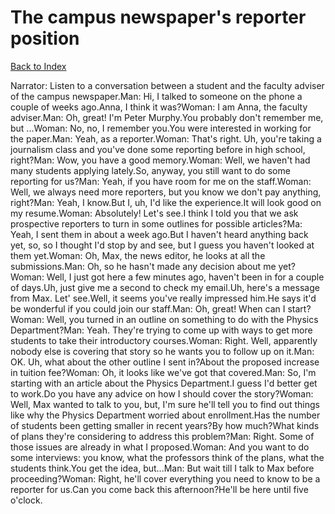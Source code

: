 # The campus newspaper's reporter position
[Back to Index](https://github.com/windows10010/tpoExtractor/blog/master/README.md)

Narrator: Listen to a conversation between a student and the faculty adviser of the campus newspaper.Man: Hi, I talked to someone on the phone a couple of weeks ago.Anna, I think it was?Woman: I am Anna, the faculty adviser.Man: Oh, great! I'm Peter Murphy.You probably don't remember me, but ...Woman: No, no, I remember you.You were interested in working for the paper.Man: Yeah, as a reporter.Woman: That's right. Uh, you're taking a journalism class and you've done some reporting before in high school, right?Man: Wow, you have a good memory.Woman: Well, we haven't had many students applying lately.So, anyway, you still want to do some reporting for us?Man: Yeah, if you have room for me on the staff.Woman: Well, we always need more reporters, but you know we don't pay anything, right?Man: Yeah, I know.But I, uh, I'd like the experience.It will look good on my resume.Woman: Absolutely! Let's see.I think I told you that we ask prospective reporters to turn in some outlines for possible articles?Ma: Yeah, I sent them in about a week ago.But I haven't heard anything back yet, so, so I thought I'd stop by and see, but I guess you haven't looked at them yet.Woman: Oh, Max, the news editor, he looks at all the submissions.Man: Oh, so he hasn't made any decision about me yet?Woman: Well, I just got here a few minutes ago, haven't been in for a couple of days.Uh, just give me a second to check my email.Uh, here's a message from Max. Let' see.Well, it seems you've really impressed him.He says it'd be wonderful if you could join our staff.Man: Oh, great! When can I start?Woman: Well, you turned in an outline on something to do with the Physics Department?Man: Yeah. They're trying to come up with ways to get more students to take their introductory courses.Woman: Right. Well, apparently nobody else is covering that story so he wants you to follow up on it.Man: OK. Uh, what about the other outline I sent in?About the proposed increase in tuition fee?Woman: Oh, it looks like we've got that covered.Man: So, I'm starting with an article about the Physics Department.I guess I'd better get to work.Do you have any advice on how I should cover the story?Woman: Well, Max wanted to talk to you, but, I'm sure he'll tell you to find out things like why the Physics Department worried about enrollment.Has the number of students been getting smaller in recent years?By how much?What kinds of plans they're considering to address this problem?Man: Right. Some of those issues are already in what I proposed.Woman: And you want to do some interviews: you know, what the professors think of the plans, what the students think.You get the idea, but...Man: But wait till I talk to Max before proceeding?Woman: Right, he'll cover everything you need to know to be a reporter for us.Can you come back this afternoon?He'll be here until five o'clock.
 